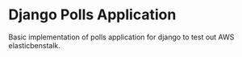 # Django Polls Application

Basic implementation of polls application for django to test out AWS elasticbenstalk.